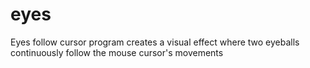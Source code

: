 # eyes
Eyes follow cursor program creates a visual effect where two eyeballs continuously follow the mouse cursor's movements
